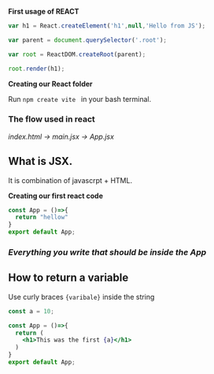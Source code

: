 **First usage of REACT**

```js
var h1 = React.createElement('h1',null,'Hello from JS');

var parent = document.querySelector('.root');

var root = ReactDOM.createRoot(parent);

root.render(h1);
```

**Creating our React folder**

Run `npm create vite ` in your bash terminal.


### The flow used in react ###
*index.html -> main.jsx -> App.jsx*

## What is JSX. ##
It is combination of javascrpt + HTML.

**Creating our first react code**
```jsx
const App = ()=>{ 
  return "hellow"
}
export default App;
```
### ***Everything you write that should be inside the App*** ###
## How to return a variable ##

Use curly braces `{varibale}` inside the string
```jsx
const a = 10;

const App = ()=>{ 
  return (
    <h1>This was the first {a}</h1>
  )
}
export default App;
```
